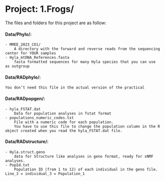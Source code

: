 # Project: 1.Frogs/

The files and folders for this project are as follow:

#### Data/Phylo/:
	- MMEE_2023_CO1/
		A directory with the forward and reverse reads from the sequencing center for YOUR samples
	- Hyla_mtDNA_References.fasta
		fasta formatted sequences for many Hyla species that you can use as outgroup

#### Data/RADphylo/:
	You don’t need this file in the actual version of the practical

#### Data/RADpopgen/:
	- hyla_FSTAT.dat
		Data for population analyses in fstat format
	- populations_numeric_codes.txt
		File with a numeric code for each population. 
  		You have to use this file to change the population column in the R object created when you read the hyla_FSTAT.dat file.

#### Data/RADstructure/:
	- Hyla.struct.geno
		data for Structure like analyses in geno format, ready for sNMF analyses.
	- PopId.txt
		Population ID (from 1 to 12) of each individual in the geno file. Line_3 = individual_3 = Population_1
